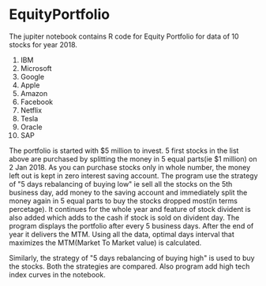 # EquityPortfolio

The jupiter notebook contains R code for Equity Portfolio for data of 10 stocks for year 2018. 
1. IBM
2. Microsoft
3. Google
4. Apple
5. Amazon
6. Facebook
7. Netflix
8. Tesla
9. Oracle
10. SAP

The portfolio is started with $5 million to invest. 5 first stocks in the list above are purchased by splitting the money in 5 equal parts(ie $1 million) on 2 Jan 2018. As you can purchase stocks only in whole number, the money left out is kept in zero interest saving account.
The program use the strategy of "5 days rebalancing of buying low" ie sell all the stocks on the 5th business day, add money to the saving account and immediately split the money again in 5 equal parts to buy the stocks dropped most(in terms percetage).
It continues for the whole year and feature of stock divident is also added which adds to the cash if stock is sold on divident day.
The program displays the portfolio after every 5 business days.
After the end of year it delivers the MTM. Using all the data, optimal days interval that maximizes the MTM(Market To Market value) is calculated.

Similarly, the strategy of "5 days rebalancing of buying high" is used to buy the stocks. 
Both the strategies are compared. Also program add high tech index curves in the notebook.
